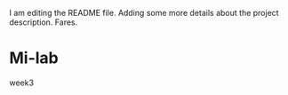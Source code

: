 I am editing the README file. Adding some more details about the project description.
Fares.
# Mi-lab
week3
